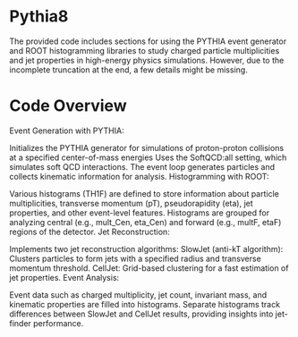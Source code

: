 # Pythia8
The provided code includes sections for using the PYTHIA event generator and ROOT histogramming libraries to study charged particle multiplicities and jet properties in high-energy physics simulations. However, due to the incomplete truncation at the end, a few details might be missing.

# Code Overview
Event Generation with PYTHIA:

Initializes the PYTHIA generator for simulations of proton-proton collisions at a specified center-of-mass energies 
Uses the SoftQCD:all setting, which simulates soft QCD interactions.
The event loop generates particles and collects kinematic information for analysis.
Histogramming with ROOT:

Various histograms (TH1F) are defined to store information about particle multiplicities, transverse momentum (pT), pseudorapidity (eta), jet properties, and other event-level features.
Histograms are grouped for analyzing central (e.g., mult_Cen, eta_Cen) and forward (e.g., multF, etaF) regions of the detector.
Jet Reconstruction:

Implements two jet reconstruction algorithms:
SlowJet (anti-kT algorithm): Clusters particles to form jets with a specified radius and transverse momentum threshold.
CellJet: Grid-based clustering for a fast estimation of jet properties.
Event Analysis:

Event data such as charged multiplicity, jet count, invariant mass, and kinematic properties are filled into histograms.
Separate histograms track differences between SlowJet and CellJet results, providing insights into jet-finder performance.
